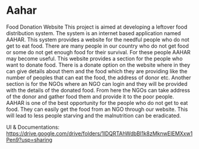 # Aahar
Food Donation Website
This project is aimed at developing a leftover food distribution system. The system is an internet based application named AAHAR. This system provides a website for the needful people who do not get to eat food. There are many people in our country who do not get food or some do not get enough food for their survival. For these people AAHAR may become useful.
This website provides a section for the people who want to donate food. There is a donate option on the website where in they can give details about them and the food which they are providing like the number of peoples that can eat the food, the address of donor etc. Another section is for the NGOs where an NGO can login and they will be provided with the details of the donated food. From here the NGOs can take address of the donor and gather food them and provide it to the poor people.
AAHAR is one of the best opportunity for the people who do not get to eat food. They can easily get the food from an NGO through our website. This will lead to less people starving and the malnutrition can be eradicated.


UI & Documentations:
https://drive.google.com/drive/folders/1lDQRTAhWdbBI1k8zMknwEIEMXxw1Pen9?usp=sharing
